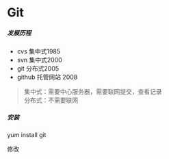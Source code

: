 # Git
##### 发展历程
* cvs  集中式1985
* svn  集中式2000
* git  分布式2005
* github 托管网站 2008
> 集中式：需要中心服务器，需要联网提交，查看记录   
> 分布式：不需要联网
##### 安装
yum install git

修改

